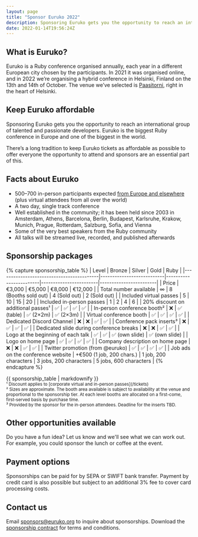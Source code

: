 ```yaml
---
layout: page
title: "Sponsor Euruko 2022"
description: Sponsoring Euruko gets you the opportunity to reach an international group of talented and passionate developers
date: 2022-01-14T19:56:24Z
---
```


## What is Euruko?

Euruko is a Ruby conference organised annually, each year in a different European city chosen by the participants. In 2021 it was organised online, and in 2022 we’re organising a hybrid conference in Helsinki, Finland on the 13th and 14th of October. The venue we’ve selected is [Paasitorni](https://www.paasitorni.fi/en/about-us/history/), right in the heart of Helsinki.

## Keep Euruko affordable

Sponsoring Euruko gets you the opportunity to reach an international group of talented and passionate developers. Euruko is the biggest Ruby conference in Europe and one of the biggest in the world.

There’s a long tradition to keep Euruko tickets as affordable as possible to offer everyone the opportunity to attend and sponsors are an essential part of this.

## Facts about Euruko

* 500–700 in-person participants expected [from Europe and elsewhere](/map) (plus virtual attendees from all over the world)
* A two day, single track conference
* Well established in the community; it has been held since 2003 in Amsterdam, Athens, Barcelona, Berlin, Budapest, Karlsruhe, Krakow, Munich, Prague, Rotterdam, Salzburg, Sofia, and Vienna
* Some of the very best speakers from the Ruby community
* All talks will be streamed live, recorded, and published afterwards

## Sponsorship packages

{% capture sponsorship_table %}
| Level                                    | Bronze                    | Silver                 | Gold                   | Ruby                   |
|------------------------------------------|---------------------------|------------------------|------------------------|------------------------|
| Price                                    | €3,000                    | €5,000                 | €8,000                 | €12,000                |
| Total number available                   | ∞                         | 8 (Booths sold out)    | 4 (Sold out)         | 2 (Sold out)   |
| Included virtual passes                  | 5                         | 10                     | 15                     | 20                     |
| Included in-person passes                | 1                         | 2                      | 4                      | 6                      |
| 20% discount on additional passes¹       | ✅                         | ✅                     | ✅                     | ✅                      |
| In-person conference booth²              | ❌                         | ✅ (table)             | ✅ (2×2m)              | ✅ (2×3m)               |
| Virtual conference booth                 | ✅                         | ✅                     | ✅                     | ✅                      |
| Dedicated Discord Channel                | ❌                         | ❌                     | ✅                     | ✅                      |
| Conference pack inserts³                 | ❌                         | ✅                     | ✅                     | ✅                      |
| Dedicated slide during conference breaks | ❌                         | ❌                     | ✅                     | ✅                      |
| Logo at the beginning of each talk       | ✅                         | ✅                     | ✅ (own slide)         | ✅ (own slide)          |
| Logo on home page                        | ✅                         | ✅                     | ✅                     | ✅                      |
| Company description on home page         | ❌                         | ❌                     | ✅                     | ✅                      |
| Twitter promotion (from @euruko)         | ✅                         | ✅                     | ✅                     | ✅                      |
| Job ads on the conference website        | +€500 (1 job, 200 chars.) | 1 job, 200 characters  | 3 jobs, 200 characters | 5 jobs, 600 characters |
{% endcapture %}

<div class="sponsorship-packages-table">
{{ sponsorship_table | markdownify }}
</div>

<small>
¹ Discount applies to [corporate virtual and in-person passes](/tickets)<br>
² Sizes are approximate. The booth area available is subject to availability at the venue and proportional to the sponsorship tier. At each level booths are allocated on a first-come, first-served basis by purchase time.<br>
³ Provided by the sponsor for the in-person attendees. Deadline for the inserts TBD.
</small>

## Other opportunities available

Do you have a fun idea? Let us know and we'll see what we can work out. For example, you could sponsor the lunch or coffee at the event.

## Payment options

Sponsorships can be paid for by SEPA or SWIFT bank transfer. Payment by credit card is also possible but subject to an additional 3% fee to cover card processing costs.

## Contact us

Email [sponsors@euruko.org](mailto:sponsors@euruko.org) to inquire about sponsorships. Download the <a rel="noopener" target="_blank" href="{% link downloads/sponsorship-contract-2022.pdf %}">sponsorship contract</a> for terms and conditions.
